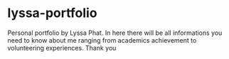# lyssa-portfolio
Personal portfolio by Lyssa Phat. In here there will be all informations you need to know about me ranging from academics achievement to volunteering experiences.  Thank you
